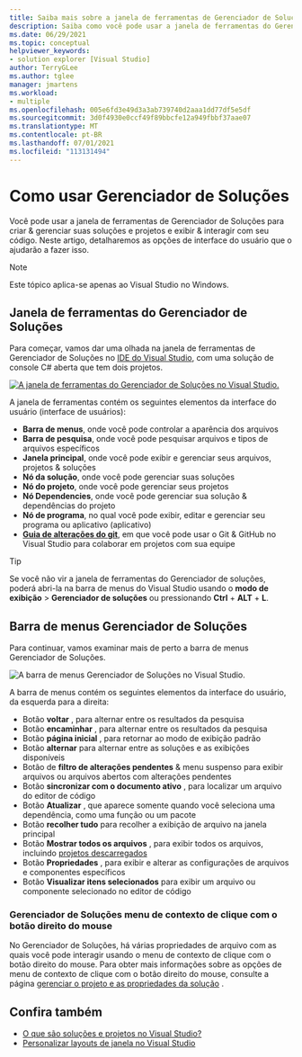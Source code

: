 ```yaml
---
title: Saiba mais sobre a janela de ferramentas de Gerenciador de Soluções
description: Saiba como você pode usar a janela de ferramentas do Gerenciador de Soluções no Visual Studio para criar & gerenciar seus arquivos, projetos e soluções.
ms.date: 06/29/2021
ms.topic: conceptual
helpviewer_keywords:
- solution explorer [Visual Studio]
author: TerryGLee
ms.author: tglee
manager: jmartens
ms.workload:
- multiple
ms.openlocfilehash: 005e6fd3e49d3a3ab739740d2aaa1dd77df5e5df
ms.sourcegitcommit: 3d0f4930e0ccf49f89bbcfe12a949fbbf37aae07
ms.translationtype: MT
ms.contentlocale: pt-BR
ms.lasthandoff: 07/01/2021
ms.locfileid: "113131494"
---
```

# <a name="how-to-use-solution-explorer"></a>Como usar Gerenciador de Soluções

Você pode usar a janela de ferramentas de Gerenciador de Soluções para criar & gerenciar suas soluções e projetos e exibir & interagir com seu código. Neste artigo, detalharemos as opções de interface do usuário que o ajudarão a fazer isso.

> [!NOTE]
> Este tópico aplica-se apenas ao Visual Studio no Windows.

## <a name="solution-explorer-tool-window"></a>Janela de ferramentas do Gerenciador de Soluções

Para começar, vamos dar uma olhada na janela de ferramentas de Gerenciador de Soluções no [IDE do Visual Studio](../get-started/visual-studio-ide.md), com uma solução de console C# aberta que tem dois projetos.

[![A janela de ferramentas do Gerenciador de Soluções no Visual Studio.](media/solution-explorer-tool-window.png)](media/solution-explorer-tool-window.png#lightbox)

A janela de ferramentas contém os seguintes elementos da interface do usuário (interface de usuários):

- **Barra de menus**, onde você pode controlar a aparência dos arquivos
- **Barra de pesquisa**, onde você pode pesquisar arquivos e tipos de arquivos específicos
- **Janela principal**, onde você pode exibir e gerenciar seus arquivos, projetos & soluções
- **Nó da solução**, onde você pode gerenciar suas soluções
- **Nó do projeto**, onde você pode gerenciar seus projetos
- **Nó Dependencies**, onde você pode gerenciar sua solução & dependências do projeto
- **Nó de programa**, no qual você pode exibir, editar e gerenciar seu programa ou aplicativo (aplicativo)
- **[Guia de alterações do git](../version-control/git-with-visual-studio.md?view=vs-2019&preserve-view=true#git-changes-window)**, em que você pode usar o Git & GitHub no Visual Studio para colaborar em projetos com sua equipe

> [!TIP]
> Se você não vir a janela de ferramentas do Gerenciador de soluções, poderá abri-la na barra de menus do Visual Studio usando o **modo de exibição**  >  **Gerenciador de soluções** ou pressionando **Ctrl** + **ALT** + **L**.

## <a name="solution-explorer-menu-bar"></a>Barra de menus Gerenciador de Soluções

Para continuar, vamos examinar mais de perto a barra de menus Gerenciador de Soluções.

![A barra de menus Gerenciador de Soluções no Visual Studio.](media/solution-explorer-menu-bar.png)

A barra de menus contém os seguintes elementos da interface do usuário, da esquerda para a direita:

- Botão **voltar** , para alternar entre os resultados da pesquisa
- Botão **encaminhar** , para alternar entre os resultados da pesquisa
- Botão **página inicial** , para retornar ao modo de exibição padrão
- Botão **alternar** para alternar entre as soluções e as exibições disponíveis
- Botão de **filtro de alterações pendentes** & menu suspenso para exibir arquivos ou arquivos abertos com alterações pendentes
- Botão **sincronizar com o documento ativo** , para localizar um arquivo do editor de código
- Botão **Atualizar** , que aparece somente quando você seleciona uma dependência, como uma função ou um pacote
- Botão **recolher tudo** para recolher a exibição de arquivo na janela principal
- Botão **Mostrar todos os arquivos** , para exibir todos os arquivos, incluindo [projetos descarregados](filtered-solutions.md#toggle-unloaded-project-visibility)
- Botão **Propriedades** , para exibir e alterar as configurações de arquivos e componentes específicos
- Botão **Visualizar itens selecionados** para exibir um arquivo ou componente selecionado no editor de código

### <a name="solution-explorer-right-click-context-menu"></a>Gerenciador de Soluções menu de contexto de clique com o botão direito do mouse

No Gerenciador de Soluções, há várias propriedades de arquivo com as quais você pode interagir usando o menu de contexto de clique com o botão direito do mouse. Para obter mais informações sobre as opções de menu de contexto de clique com o botão direito do mouse, consulte a página [gerenciar o projeto e as propriedades da solução](managing-project-and-solution-properties.md) .

## <a name="see-also"></a>Confira também

- [O que são soluções e projetos no Visual Studio?](solutions-and-projects-in-visual-studio.md)
- [Personalizar layouts de janela no Visual Studio](customizing-window-layouts-in-visual-studio.md)
